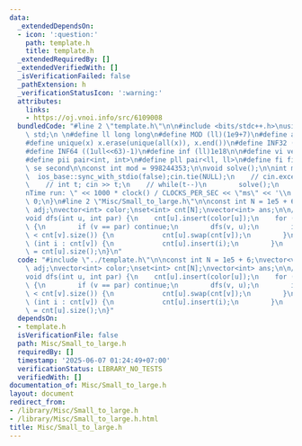 ```yaml
---
data:
  _extendedDependsOn:
  - icon: ':question:'
    path: template.h
    title: template.h
  _extendedRequiredBy: []
  _extendedVerifiedWith: []
  _isVerificationFailed: false
  _pathExtension: h
  _verificationStatusIcon: ':warning:'
  attributes:
    links:
    - https://oj.vnoi.info/src/6109008
  bundledCode: "#line 2 \"template.h\"\n\n#include <bits/stdc++.h>\nusing namespace\
    \ std;\n \n#define ll long long\n#define MOD (ll)(1e9+7)\n#define all(x) (x).begin(),(x).end()\n\
    #define unique(x) x.erase(unique(all(x)), x.end())\n#define INF32 ((1ull<<31)-1)\n\
    #define INF64 ((1ull<<63)-1)\n#define inf (ll)1e18\n\n#define vi vector<int>\n\
    #define pii pair<int, int>\n#define pll pair<ll, ll>\n#define fi first\n#define\
    \ se second\n\nconst int mod = 998244353;\n\nvoid solve();\n\nint main(){\n  \
    \  ios_base::sync_with_stdio(false);cin.tie(NULL);\n    // cin.exceptions(cin.failbit);\n\
    \    // int t; cin >> t;\n    // while(t--)\n        solve();\n    cerr << \"\\\
    nTime run: \" << 1000 * clock() / CLOCKS_PER_SEC << \"ms\" << '\\n';\n    return\
    \ 0;\n}\n#line 2 \"Misc/Small_to_large.h\"\n\nconst int N = 1e5 + 6;\nvector<vector<int>>\
    \ adj;\nvector<int> color;\nset<int> cnt[N];\nvector<int> ans;\n\n// AC: https://oj.vnoi.info/src/6109008\n\
    void dfs(int u, int par) {\n    cnt[u].insert(color[u]);\n    for (int v : adj[u])\
    \ {\n        if (v == par) continue;\n        dfs(v, u);\n        if (cnt[u].size()\
    \ < cnt[v].size()) {\n            cnt[u].swap(cnt[v]);\n        }\n        for\
    \ (int i : cnt[v]) {\n            cnt[u].insert(i);\n        }\n    }\n    ans[u]\
    \ = cnt[u].size();\n}\n"
  code: "#include \"../template.h\"\n\nconst int N = 1e5 + 6;\nvector<vector<int>>\
    \ adj;\nvector<int> color;\nset<int> cnt[N];\nvector<int> ans;\n\n// AC: https://oj.vnoi.info/src/6109008\n\
    void dfs(int u, int par) {\n    cnt[u].insert(color[u]);\n    for (int v : adj[u])\
    \ {\n        if (v == par) continue;\n        dfs(v, u);\n        if (cnt[u].size()\
    \ < cnt[v].size()) {\n            cnt[u].swap(cnt[v]);\n        }\n        for\
    \ (int i : cnt[v]) {\n            cnt[u].insert(i);\n        }\n    }\n    ans[u]\
    \ = cnt[u].size();\n}"
  dependsOn:
  - template.h
  isVerificationFile: false
  path: Misc/Small_to_large.h
  requiredBy: []
  timestamp: '2025-06-07 01:24:49+07:00'
  verificationStatus: LIBRARY_NO_TESTS
  verifiedWith: []
documentation_of: Misc/Small_to_large.h
layout: document
redirect_from:
- /library/Misc/Small_to_large.h
- /library/Misc/Small_to_large.h.html
title: Misc/Small_to_large.h
---
```

